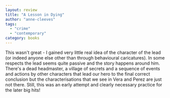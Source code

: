 ```yaml
---
layout: review
title: "A Lesson in Dying"
author: "anne-cleeves"
tags:
  - "crime"
  - "contemporary"
category: books
---
```


This wasn't great - I gained very little real idea of the character of the lead (or indeed anyone else
other than through behavioural caricatures). In some respects the lead seems quite passive and the 
story happens around him. There's a dead headmaster, a village of secrets and a sequence of events
and actions by other characters that lead our hero to the final correct conclusion but the
characterisations that we see in Vera and Perez are just not there. Still, this was an early attempt
and clearly necessary practice for the later big hits!
